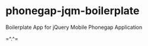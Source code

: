 phonegap-jqm-boilerplate
========================

Boilerplate App for jQuery Mobile Phonegap Application


=^.^=